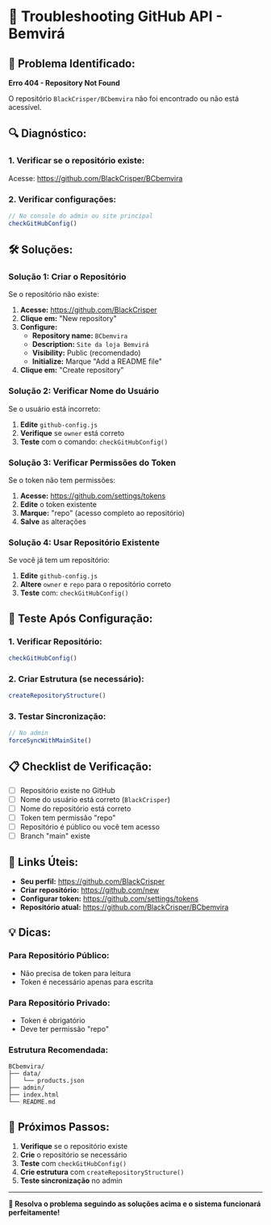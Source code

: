 # 🔧 Troubleshooting GitHub API - Bemvirá

## 🚨 **Problema Identificado:**

**Erro 404 - Repository Not Found**

O repositório `BlackCrisper/BCbemvira` não foi encontrado ou não está acessível.

## 🔍 **Diagnóstico:**

### **1. Verificar se o repositório existe:**
Acesse: https://github.com/BlackCrisper/BCbemvira

### **2. Verificar configurações:**
```javascript
// No console do admin ou site principal
checkGitHubConfig()
```

## 🛠️ **Soluções:**

### **Solução 1: Criar o Repositório**

Se o repositório não existe:

1. **Acesse:** https://github.com/BlackCrisper
2. **Clique em:** "New repository"
3. **Configure:**
   - **Repository name:** `BCbemvira`
   - **Description:** `Site da loja Bemvirá`
   - **Visibility:** Public (recomendado)
   - **Initialize:** Marque "Add a README file"
4. **Clique em:** "Create repository"

### **Solução 2: Verificar Nome do Usuário**

Se o usuário está incorreto:

1. **Edite** `github-config.js`
2. **Verifique** se `owner` está correto
3. **Teste** com o comando: `checkGitHubConfig()`

### **Solução 3: Verificar Permissões do Token**

Se o token não tem permissões:

1. **Acesse:** https://github.com/settings/tokens
2. **Edite** o token existente
3. **Marque:** "repo" (acesso completo ao repositório)
4. **Salve** as alterações

### **Solução 4: Usar Repositório Existente**

Se você já tem um repositório:

1. **Edite** `github-config.js`
2. **Altere** `owner` e `repo` para o repositório correto
3. **Teste** com: `checkGitHubConfig()`

## 🚀 **Teste Após Configuração:**

### **1. Verificar Repositório:**
```javascript
checkGitHubConfig()
```

### **2. Criar Estrutura (se necessário):**
```javascript
createRepositoryStructure()
```

### **3. Testar Sincronização:**
```javascript
// No admin
forceSyncWithMainSite()
```

## 📋 **Checklist de Verificação:**

- [ ] Repositório existe no GitHub
- [ ] Nome do usuário está correto (`BlackCrisper`)
- [ ] Nome do repositório está correto
- [ ] Token tem permissão "repo"
- [ ] Repositório é público ou você tem acesso
- [ ] Branch "main" existe

## 🔗 **Links Úteis:**

- **Seu perfil:** https://github.com/BlackCrisper
- **Criar repositório:** https://github.com/new
- **Configurar token:** https://github.com/settings/tokens
- **Repositório atual:** https://github.com/BlackCrisper/BCbemvira

## 💡 **Dicas:**

### **Para Repositório Público:**
- Não precisa de token para leitura
- Token é necessário apenas para escrita

### **Para Repositório Privado:**
- Token é obrigatório
- Deve ter permissão "repo"

### **Estrutura Recomendada:**
```
BCbemvira/
├── data/
│   └── products.json
├── admin/
├── index.html
└── README.md
```

## 🎯 **Próximos Passos:**

1. **Verifique** se o repositório existe
2. **Crie** o repositório se necessário
3. **Teste** com `checkGitHubConfig()`
4. **Crie estrutura** com `createRepositoryStructure()`
5. **Teste sincronização** no admin

---

**🔧 Resolva o problema seguindo as soluções acima e o sistema funcionará perfeitamente!**
